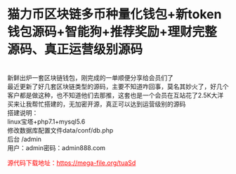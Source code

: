# 猫力币区块链多币种量化钱包+新token钱包源码+智能狗+推荐奖励+理财完整源码、真正运营级别源码

<br>新鲜出炉一套区块链钱包，刚完成的一单顺便分享给会员们了<br>最近更新了好几套区块链类型的源码，主要不知道咋回事，莫名其妙火了，好几个客户都是做这种，也不知道他们去那推，这套也是一个会员在互站花了2.5K大洋买来让我帮忙搭建的，无加密开源，真正可以达到运营级别的源码<br>搭建说明：<br>linux宝塔+php7.1+mysql5.6<br>修改数据库配置文件data/conf/db.php<br>后台 /admin<br>用户：admin密码：admin888.com<br>




<p style="color: red;">源代码下载地址：<a href="https://mega-file.org/tuaSd" style="color: red;">https://mega-file.org/tuaSd</a></p>